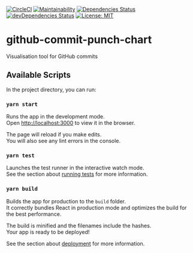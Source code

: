 [![CircleCI](https://circleci.com/gh/slaweet/github-commit-punch-chart.svg?style=svg)](https://circleci.com/gh/slaweet/github-commit-punch-chart)
[![Maintainability](https://api.codeclimate.com/v1/badges/b8558fe125761efc8eae/maintainability)](https://codeclimate.com/github/slaweet/github-commit-punch-chart/maintainability)
[![Dependencies Status](https://david-dm.org/slaweet/github-commit-punch-chart/status.svg)](https://david-dm.org/slaweet/github-commit-punch-chart)
[![devDependencies Status](https://david-dm.org/slaweet/github-commit-punch-chart/dev-status.svg)](https://david-dm.org/slaweet/github-commit-punch-chart?type=dev)
[![License: MIT](https://img.shields.io/badge/License-MIT-yellow.svg)](https://opensource.org/licenses/MIT)

# github-commit-punch-chart

Visualisation tool for GitHub commits

## Available Scripts

In the project directory, you can run:

### `yarn start`

Runs the app in the development mode.<br />
Open [http://localhost:3000](http://localhost:3000) to view it in the browser.

The page will reload if you make edits.<br />
You will also see any lint errors in the console.

### `yarn test`

Launches the test runner in the interactive watch mode.<br />
See the section about [running tests](https://facebook.github.io/create-react-app/docs/running-tests) for more information.

### `yarn build`

Builds the app for production to the `build` folder.<br />
It correctly bundles React in production mode and optimizes the build for the best performance.

The build is minified and the filenames include the hashes.<br />
Your app is ready to be deployed!

See the section about [deployment](https://facebook.github.io/create-react-app/docs/deployment) for more information.
